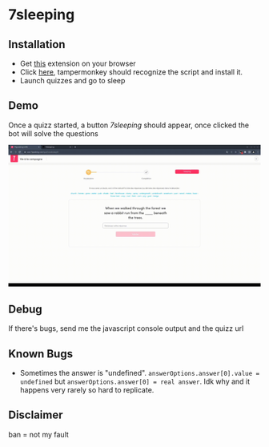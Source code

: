 # 7sleeping

## Installation

- Get [this](https://www.tampermonkey.net/) extension on your browser
- Click [here](https://github.com/GamrayW/7sleeping/raw/main/7sleeping.user.js), tampermonkey should recognize the script and install it.
- Launch quizzes and go to sleep

## Demo

Once a quizz started, a button *7sleeping* should appear, once clicked the bot will solve the questions

![](./demo.gif)


## Debug

If there's bugs, send me the javascript console output and the quizz url

## Known Bugs

- Sometimes the answer is "undefined". `answerOptions.answer[0].value = undefined` but `answerOptions.answer[0] = real answer`. Idk why and it happens very rarely so hard to replicate.

## Disclaimer

ban = not my fault
